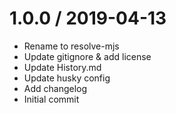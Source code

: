 
1.0.0 / 2019-04-13
==================

  * Rename to resolve-mjs
  * Update gitignore & add license
  * Update History.md
  * Update husky config
  * Add changelog
  * Initial commit

